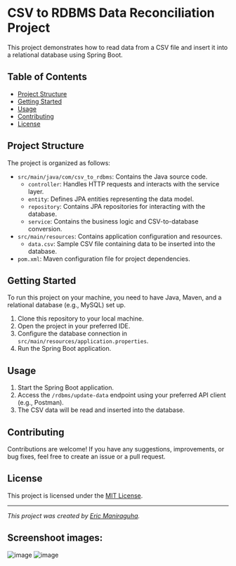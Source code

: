 # CSV to RDBMS Data Reconciliation Project

This project demonstrates how to read data from a CSV file and insert it into a relational database using Spring Boot.

## Table of Contents

- [Project Structure](#project-structure)
- [Getting Started](#getting-started)
- [Usage](#usage)
- [Contributing](#contributing)
- [License](#license)

## Project Structure

The project is organized as follows:

- `src/main/java/com/csv_to_rdbms`: Contains the Java source code.
  - `controller`: Handles HTTP requests and interacts with the service layer.
  - `entity`: Defines JPA entities representing the data model.
  - `repository`: Contains JPA repositories for interacting with the database.
  - `service`: Contains the business logic and CSV-to-database conversion.
- `src/main/resources`: Contains application configuration and resources.
  - `data.csv`: Sample CSV file containing data to be inserted into the database.
- `pom.xml`: Maven configuration file for project dependencies.

## Getting Started

To run this project on your machine, you need to have Java, Maven, and a relational database (e.g., MySQL) set up.

1. Clone this repository to your local machine.
2. Open the project in your preferred IDE.
3. Configure the database connection in `src/main/resources/application.properties`.
4. Run the Spring Boot application.

## Usage

1. Start the Spring Boot application.
2. Access the `/rdbms/update-data` endpoint using your preferred API client (e.g., Postman).
3. The CSV data will be read and inserted into the database.

## Contributing

Contributions are welcome! If you have any suggestions, improvements, or bug fixes, feel free to create an issue or a pull request.

## License

This project is licensed under the [MIT License](LICENSE).

---

*This project was created by [Eric Maniraguha](https://github.com/ericmaniraguha/update_rdbms_from_csv.git).*

## Screenshoot images: 

![image](https://github.com/ericmaniraguha/update_rdbms_from_csv/assets/44385819/0578ea7b-c62c-4c4f-bb0c-6b05e616a698)
![image](https://github.com/ericmaniraguha/update_rdbms_from_csv/assets/44385819/109f3fb0-a1b6-48e8-b64c-0f6c620fc2af)

